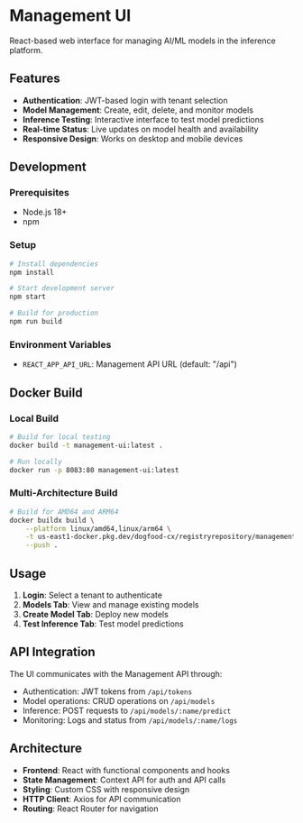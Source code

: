 # Management UI

React-based web interface for managing AI/ML models in the inference platform.

## Features

- **Authentication**: JWT-based login with tenant selection
- **Model Management**: Create, edit, delete, and monitor models
- **Inference Testing**: Interactive interface to test model predictions
- **Real-time Status**: Live updates on model health and availability
- **Responsive Design**: Works on desktop and mobile devices

## Development

### Prerequisites

- Node.js 18+ 
- npm

### Setup

```bash
# Install dependencies
npm install

# Start development server
npm start

# Build for production
npm run build
```

### Environment Variables

- `REACT_APP_API_URL`: Management API URL (default: "/api")

## Docker Build

### Local Build

```bash
# Build for local testing
docker build -t management-ui:latest .

# Run locally
docker run -p 8083:80 management-ui:latest
```

### Multi-Architecture Build

```bash
# Build for AMD64 and ARM64
docker buildx build \
    --platform linux/amd64,linux/arm64 \
    -t us-east1-docker.pkg.dev/dogfood-cx/registryrepository/management-ui:latest \
    --push .
```

## Usage

1. **Login**: Select a tenant to authenticate
2. **Models Tab**: View and manage existing models
3. **Create Model Tab**: Deploy new models
4. **Test Inference Tab**: Test model predictions

## API Integration

The UI communicates with the Management API through:

- Authentication: JWT tokens from `/api/tokens`
- Model operations: CRUD operations on `/api/models`
- Inference: POST requests to `/api/models/:name/predict`
- Monitoring: Logs and status from `/api/models/:name/logs`

## Architecture

- **Frontend**: React with functional components and hooks
- **State Management**: Context API for auth and API calls
- **Styling**: Custom CSS with responsive design
- **HTTP Client**: Axios for API communication
- **Routing**: React Router for navigation